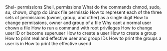 
Shel- permissions
Shell, permissions
   What do the commands chmod, sudo, su, chown, chgrp do
 Linux file permissio   How to represent each of the three sets of permissions (owner, group, and other) as a single digit
 How to change permissions, owner and group of a file
 Why cant a normal user chown a file
 How to run a command with root privileges
  How to change user ID or become superuser
  How to create a user
  How to create a group
  How to print real and effective user and group IDs
   How to print the groups a user is in
  How to print the effective userid
